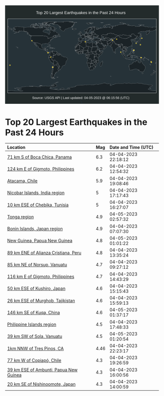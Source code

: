 ![Map](./map.png)

# Top 20 Largest Earthquakes in the Past 24 Hours

| Location | Mag | Date and Time (UTC) |
|:---|:---|:---|
| [71 km S of Boca Chica, Panama](https://earthquake.usgs.gov/earthquakes/eventpage/us6000k20g) | 6.3 | 04-04-2023 22:18:12 |
| [124 km E of Gigmoto, Philippines](https://earthquake.usgs.gov/earthquakes/eventpage/us6000k1x2) | 6.2 | 04-04-2023 12:54:32 |
| [Atacama, Chile](https://earthquake.usgs.gov/earthquakes/eventpage/us6000k1zt) | 5.9 | 04-04-2023 19:08:46 |
| [Nicobar Islands, India region](https://earthquake.usgs.gov/earthquakes/eventpage/us6000k1zc) | 5 | 04-04-2023 17:17:43 |
| [10 km ESE of Chebika, Tunisia](https://earthquake.usgs.gov/earthquakes/eventpage/us6000k1z0) | 5 | 04-04-2023 16:27:07 |
| [Tonga region](https://earthquake.usgs.gov/earthquakes/eventpage/us6000k21z) | 4.9 | 04-05-2023 02:57:32 |
| [Bonin Islands, Japan region](https://earthquake.usgs.gov/earthquakes/eventpage/us6000k1vu) | 4.9 | 04-04-2023 07:07:30 |
| [New Guinea, Papua New Guinea](https://earthquake.usgs.gov/earthquakes/eventpage/us6000k212) | 4.8 | 04-05-2023 01:01:22 |
| [89 km ENE of Alianza Cristiana, Peru](https://earthquake.usgs.gov/earthquakes/eventpage/us6000k1xe) | 4.8 | 04-04-2023 13:35:24 |
| [85 km NE of Norsup, Vanuatu](https://earthquake.usgs.gov/earthquakes/eventpage/us6000k1wb) | 4.7 | 04-04-2023 09:27:12 |
| [116 km E of Gigmoto, Philippines](https://earthquake.usgs.gov/earthquakes/eventpage/us6000k1xu) | 4.7 | 04-04-2023 14:43:29 |
| [50 km ESE of Kushiro, Japan](https://earthquake.usgs.gov/earthquakes/eventpage/us6000k1yq) | 4.6 | 04-04-2023 15:15:43 |
| [26 km ESE of Murghob, Tajikistan](https://earthquake.usgs.gov/earthquakes/eventpage/us6000k1yv) | 4.6 | 04-04-2023 15:59:13 |
| [146 km SE of Kuqa, China](https://earthquake.usgs.gov/earthquakes/eventpage/us6000k21b) | 4.6 | 04-05-2023 01:37:17 |
| [Philippine Islands region](https://earthquake.usgs.gov/earthquakes/eventpage/us6000k1zm) | 4.5 | 04-04-2023 17:48:33 |
| [39 km SW of Sola, Vanuatu](https://earthquake.usgs.gov/earthquakes/eventpage/us6000k218) | 4.5 | 04-05-2023 01:20:54 |
| [1km NNW of Tres Pinos, CA](https://earthquake.usgs.gov/earthquakes/eventpage/nc73866925) | 4.46 | 04-04-2023 22:23:17 |
| [77 km W of Copiapó, Chile](https://earthquake.usgs.gov/earthquakes/eventpage/us6000k1zu) | 4.3 | 04-04-2023 19:26:59 |
| [39 km ESE of Ambunti, Papua New Guinea](https://earthquake.usgs.gov/earthquakes/eventpage/us6000k1yx) | 4.3 | 04-04-2023 16:00:56 |
| [20 km SE of Nishinoomote, Japan](https://earthquake.usgs.gov/earthquakes/eventpage/us6000k1xp) | 4.3 | 04-04-2023 14:00:59 |
